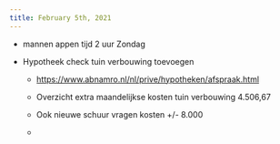 ```yaml
---
title: February 5th, 2021
---
```


- mannen appen tijd 2 uur Zondag 

- Hypotheek check tuin verbouwing toevoegen 
	 - https://www.abnamro.nl/nl/prive/hypotheken/afspraak.html

	 - Overzicht extra maandelijkse kosten tuin verbouwing 4.506,67

	 - Ook nieuwe schuur vragen kosten +/- 8.000

	 - 
